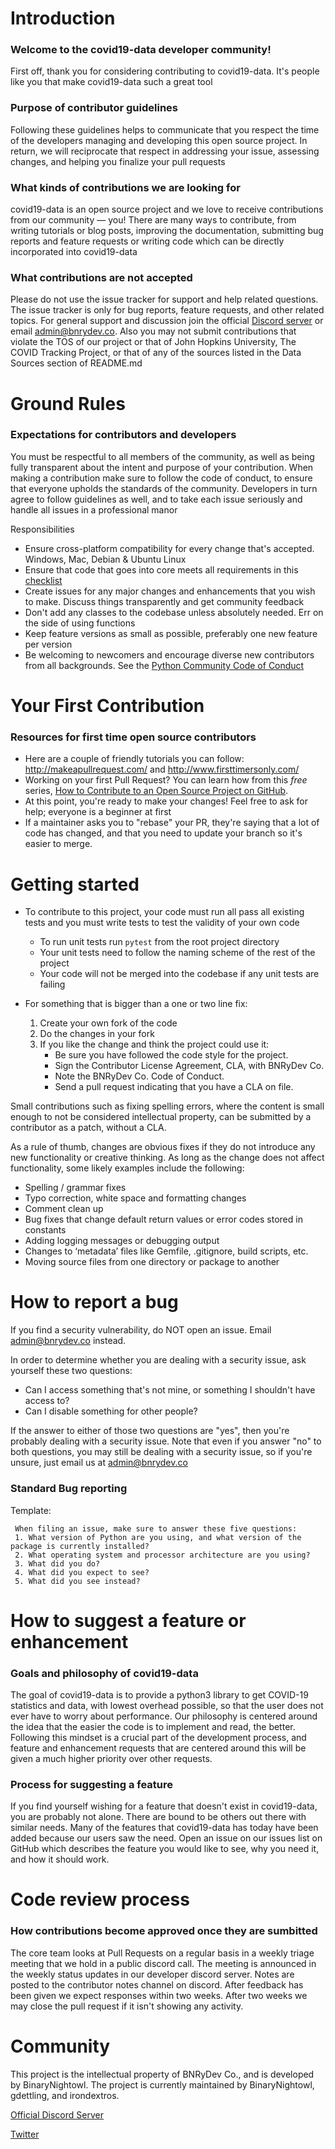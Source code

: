 # Introduction

### Welcome to the covid19-data developer community!

First off, thank you for considering contributing to covid19-data. It's people like you that make
covid19-data such a great tool

### Purpose of contributor guidelines

Following these guidelines helps to communicate that you respect the time of the developers managing
and developing this open source project. In return, we will reciprocate that respect in addressing
your issue, assessing changes, and helping you finalize your pull requests

### What kinds of contributions we are looking for

covid19-data is an open source project and we love to receive contributions from our community — you!
There are many ways to contribute, from writing tutorials or blog posts, improving the documentation,
submitting bug reports and feature requests or writing code which can be directly incorporated into
covid19-data

### What contributions are not accepted

Please do not use the issue tracker for support and help related questions. The issue tracker is only for bug reports,
feature requests, and other related topics. For general support and discussion join the official
[Discord server](https://discord.gg/yCDH8c4) or email [admin@bnrydev.co](mailto:admin@bnrydev.co). Also
you may not submit contributions that violate the TOS of our project or that of John Hopkins University,
The COVID Tracking Project, or that of any of the sources listed in the Data Sources section of README.md

# Ground Rules
### Expectations for contributors and developers
You must be respectful to all members of the community, as well as being fully transparent about the
intent and purpose of your contribution. When making a contribution make sure to follow the code of
conduct, to ensure that everyone upholds the standards of the community. Developers in turn agree
to follow guidelines as well, and to take each issue seriously and handle all issues in a professional
manor

Responsibilities
* Ensure cross-platform compatibility for every change that's accepted. Windows, Mac, Debian & Ubuntu Linux
* Ensure that code that goes into core meets all requirements in this
[checklist](https://gist.github.com/audreyr/4feef90445b9680475f2)
* Create issues for any major changes and enhancements that you wish to make. Discuss things transparently and get community feedback
* Don't add any classes to the codebase unless absolutely needed. Err on the side of using functions
* Keep feature versions as small as possible, preferably one new feature per version
* Be welcoming to newcomers and encourage diverse new contributors from all backgrounds. See the
[Python Community Code of Conduct](https://www.python.org/psf/codeofconduct/)

# Your First Contribution
### Resources for first time open source contributors
* Here are a couple of friendly tutorials you can follow: http://makeapullrequest.com/ and http://www.firsttimersonly.com/
* Working on your first Pull Request? You can learn how from this *free* series,
[How to Contribute to an Open Source Project on GitHub](https://egghead.io/series/how-to-contribute-to-an-open-source-project-on-github).
* At this point, you're ready to make your changes! Feel free to ask for help; everyone is a beginner at first
* If a maintainer asks you to "rebase" your PR, they're saying that a lot of code has changed, and that you need to update
 your branch so it's easier to merge.

# Getting started
* To contribute to this project, your code must run all pass all existing tests and you must write tests
to test the validity of your own code
    * To run unit tests run ```pytest``` from the root project directory
    * Your unit tests need to follow the naming scheme of the rest of the project
    * Your code will not be merged into the codebase if any unit tests are failing

* For something that is bigger than a one or two line fix:
    1. Create your own fork of the code
    2. Do the changes in your fork
    3. If you like the change and think the project could use it:
        * Be sure you have followed the code style for the project.
        * Sign the Contributor License Agreement, CLA, with BNRyDev Co.
        * Note the BNRyDev Co. Code of Conduct.
        * Send a pull request indicating that you have a CLA on file.

Small contributions such as fixing spelling errors, where the content is small enough to not be considered
intellectual property, can be submitted by a contributor as a patch, without a CLA.

As a rule of thumb, changes are obvious fixes if they do not introduce any new functionality or
creative thinking. As long as the change does not affect functionality,
some likely examples include the following:
* Spelling / grammar fixes
* Typo correction, white space and formatting changes
* Comment clean up
* Bug fixes that change default return values or error codes stored in constants
* Adding logging messages or debugging output
* Changes to ‘metadata’ files like Gemfile, .gitignore, build scripts, etc.
* Moving source files from one directory or package to another

# How to report a bug
If you find a security vulnerability, do NOT open an issue. Email admin@bnrydev.co instead.

In order to determine whether you are dealing with a security issue, ask yourself these two questions:
* Can I access something that's not mine, or something I shouldn't have access to?
* Can I disable something for other people?

If the answer to either of those two questions are "yes", then you're probably dealing with a security issue.
Note that even if you answer "no" to both questions, you may still be dealing with a security issue,
so if you're unsure, just email us at admin@bnrydev.co

### Standard Bug reporting
Template:

     When filing an issue, make sure to answer these five questions:
     1. What version of Python are you using, and what version of the package is currently installed?
     2. What operating system and processor architecture are you using?
     3. What did you do?
     4. What did you expect to see?
     5. What did you see instead?

# How to suggest a feature or enhancement
### Goals and philosophy of covid19-data
The goal of covid19-data is to provide a python3 library to get COVID-19 statistics and data, with lowest
overhead possible, so that the user does not ever have to worry about performance. Our philosophy is
centered around the idea that the easier the code is to implement and read, the better. Following this
mindset is a crucial part of the development process, and feature and enhancement requests that are
centered around this will be given a much higher priority over other requests.

### Process for suggesting a feature
If you find yourself wishing for a feature that doesn't exist in covid19-data, you are probably not alone.
There are bound to be others out there with similar needs. Many of the features that covid19-data
has today have been added because our users saw the need. Open an issue on our issues list on
GitHub which describes the feature you would like to see, why you need it, and how it should work.

# Code review process
### How contributions become approved once they are sumbitted

The core team looks at Pull Requests on a regular basis in a weekly triage meeting that we hold in a
public discord call. The meeting is announced in the weekly status updates in our developer discord server.
Notes are posted to the contributor notes channel on discord. After feedback has been given we expect
responses within two weeks. After two weeks we may close the pull request if it isn't showing any activity.

# Community
This project is the intellectual property of BNRyDev Co., and is developed by BinaryNightowl. The 
project is currently maintained by BinaryNightowl, gdettling, and irondextros.

[Official Discord Server](https://discord.gg/yCDH8c4)

[Twitter](https://twitter.com/BNRyDevCo)
